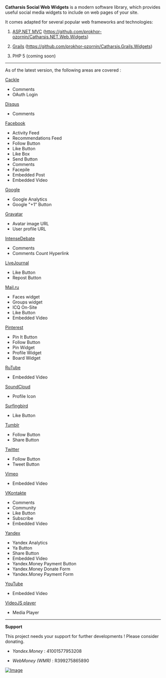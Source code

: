 **Catharsis Social Web Widgets** is a modern software library, which provides useful social media widgets to include on web pages of your site.

It comes adapted for several popular web frameworks and technologies:

1. [ASP.NET MVC](http://asp.net/mvc) (https://github.com/prokhor-ozornin/Catharsis.NET.Web.Widgets)

2. [Grails](http://grails.org) (https://github.com/prokhor-ozornin/Catharsis.Grails.Widgets)

3. PHP 5 (coming soon)

***

As of the latest version, the following areas are covered :

[Cackle](http://cackle.me)
* Comments
* OAuth Login

[Disqus](http://disqus.com)
* Comments

[Facebook](http://facebook.com)
* Activity Feed
* Recommendations Feed
* Follow Button
* Like Button
* Like Box
* Send Button
* Comments
* Facepile
* Embedded Post
* Embedded Video

[Google](http://google.com)
* Google Analytics
* Google "+1" Button

[Gravatar](http://gravatar.org)
* Avatar image URL
* User profile URL

[IntenseDebate](http://intensedebate.com)
* Comments
* Comments Count Hyperlink

[LiveJournal](http://livejournal.com)
* Like Button
* Repost Button

[Mail.ru](http://mail.ru)
* Faces widget
* Groups widget
* ICQ On-Site
* Like Button
* Embedded Video

[Pinterest](http://pinterest.com)
* Pin It Button
* Follow Button
* Pin Widget
* Profile Widget
* Board Widget

[RuTube](http://rutube.ru)
* Embedded Video

[SoundCloud](http://soundcloud.com)
* Profile Icon

[Surfingbird](http://surfingbird.com)
* Like Button

[Tumblr](http://tumblr.com)
* Follow Button
* Share Button

[Twitter](https://twitter.com)
* Follow Button
* Tweet Button

[Vimeo](https://vimeo.com)
* Embedded Video

[VKontakte](http://vk.com)
* Comments
* Community
* Like Button
* Subscribe
* Embedded Video

[Yandex](http://yandex.ru)
* Yandex Analytics
* Ya Button
* Share Button
* Embedded Video
* Yandex.Money Payment Button
* Yandex.Money Donate Form
* Yandex.Money Payment Form

[YouTube](http://youtube.com)
* Embedded Video

[VideoJS player](http://www.videojs.com)
* Media Player

***

**Support**

This project needs your support for further developments ! Please consider donating.

- _Yandex.Money_ : 41001577953208

- _WebMoney (WMR)_ : R399275865890

[![Image](https://www.paypalobjects.com/en_US/i/btn/btn_donateCC_LG.gif)](https://www.paypal.com/cgi-bin/webscr?cmd=_s-xclick&hosted_button_id=APHM8MU9N76V8 "Donate")